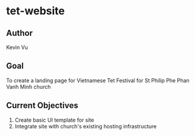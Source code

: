 # tet-website
## Author
Kevin Vu
## Goal
To create a landing page for Vietnamese Tet Festival for St Philip Phe Phan Vanh Minh church
## Current Objectives
1. Create basic UI template for site
2. Integrate site with church's existing hosting infrastructure